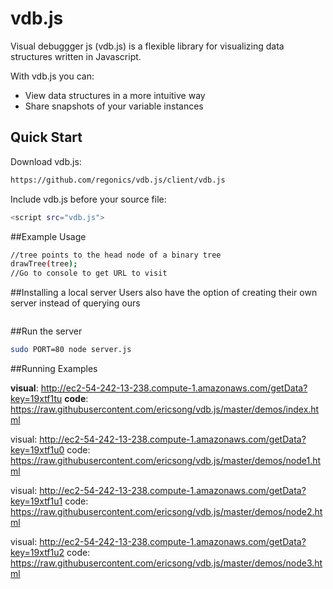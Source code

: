 # vdb.js

Visual debuggger js (vdb.js) is a flexible library for visualizing data structures written in Javascript. 

With vdb.js you can:
* View data structures in a more intuitive way
* Share snapshots of your variable instances

## Quick Start
Download vdb.js:    
```sh
https://github.com/regonics/vdb.js/client/vdb.js
```

Include vdb.js before your source file:
```sh
<script src="vdb.js">
```
##Example Usage
```sh
//tree points to the head node of a binary tree
drawTree(tree);
//Go to console to get URL to visit
```

##Installing a local server
Users also have the option of creating their own server instead of querying ours
```sh
```

##Run the server
```sh
sudo PORT=80 node server.js
```

##Running Examples

__visual__: http://ec2-54-242-13-238.compute-1.amazonaws.com/getData?key=19xtf1tu
__code__: https://raw.githubusercontent.com/ericsong/vdb.js/master/demos/index.html
 
visual: http://ec2-54-242-13-238.compute-1.amazonaws.com/getData?key=19xtf1u0
code: https://raw.githubusercontent.com/ericsong/vdb.js/master/demos/node1.html

visual: http://ec2-54-242-13-238.compute-1.amazonaws.com/getData?key=19xtf1u1
code: https://raw.githubusercontent.com/ericsong/vdb.js/master/demos/node2.html

visual: http://ec2-54-242-13-238.compute-1.amazonaws.com/getData?key=19xtf1u2
code: https://raw.githubusercontent.com/ericsong/vdb.js/master/demos/node3.html
